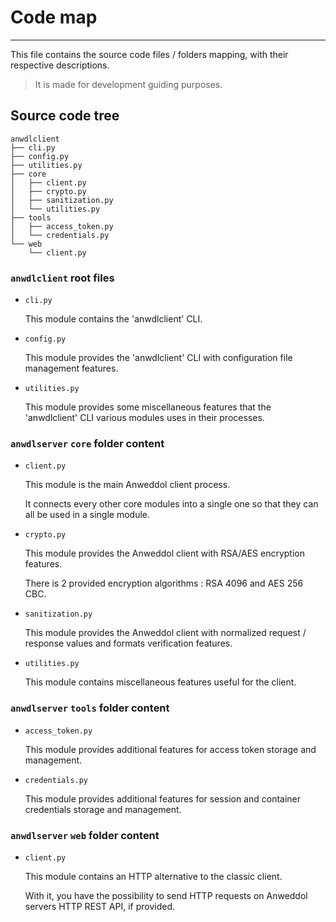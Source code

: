 # Code map

---

This file contains the source code files / folders mapping, with their respective descriptions.

> It is made for development guiding purposes.

## Source code tree

```
anwdlclient
├── cli.py
├── config.py
├── utilities.py
├── core
│   ├── client.py
│   ├── crypto.py
│   ├── sanitization.py
│   └── utilities.py
├── tools
│   ├── access_token.py
│   └── credentials.py
└── web
    └── client.py
```

### `anwdlclient` root files

- `cli.py` 

  This module contains the 'anwdlclient' CLI.

- `config.py` 

  This module provides the 'anwdlclient' CLI with configuration file management features.

- `utilities.py` 

  This module provides some miscellaneous features that the 'anwdlclient' CLI various modules uses in their processes.

### `anwdlserver` `core` folder content

- `client.py`

  This module is the main Anweddol client process.

  It connects every other core modules into a single one so that they can all be used in a single module.

- `crypto.py`

  This module provides the Anweddol client with RSA/AES encryption features.

  There is 2 provided encryption algorithms : RSA 4096 and AES 256 CBC.

- `sanitization.py`

  This module provides the Anweddol client with normalized request / response values and formats verification features.

- `utilities.py`

  This module contains miscellaneous features useful for the client.

### `anwdlserver` `tools` folder content

- `access_token.py`

  This module provides additional features for access token storage and management.

- `credentials.py`

  This module provides additional features for session and container credentials storage and management.

### `anwdlserver` `web` folder content

- `client.py`

  This module contains an HTTP alternative to the classic client. 

  With it, you have the possibility to send HTTP requests on Anweddol servers HTTP REST API, if provided.